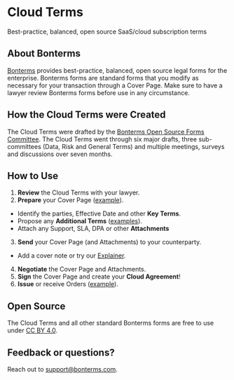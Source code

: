 # Cloud Terms
Best-practice, balanced, open source SaaS/cloud subscription terms

## About Bonterms
[Bonterms](https://bonterms.com/) provides best-practice, balanced, open source legal forms for the enterprise. Bonterms forms are standard forms that you modify as necessary for your transaction through a Cover Page. Make sure to have a lawyer review Bonterms forms before use in any circumstance.

## How the Cloud Terms were Created
The Cloud Terms were drafted by the [Bonterms Open Source Forms Committee](https://bonterms.com/committee/). The Cloud Terms went through six major drafts, three sub-committees (Data, Risk and General Terms) and multiple meetings, surveys and discussions over seven months.

## How to Use
1. **Review** the Cloud Terms with your lawyer.
2. **Prepare** your Cover Page ([example](https://bonterms.com/#download-cloud-terms)).
- Identify the parties, Effective Date and other **Key Terms**.
- Propose any **Additional Terms** ([examples](https://bonterms.com/#download-cloud-terms)).
- Attach any Support, SLA, DPA or other **Attachments**
3. **Send** your Cover Page (and Attachments) to your counterparty.
- Add a cover note or try our [Explainer](https://bonterms.com/#download-cloud-terms).
4. **Negotiate** the Cover Page and Attachments.
5. **Sign** the Cover Page and create your **Cloud Agreement**!
6. **Issue** or receive Orders ([example](https://bonterms.com/#download-cloud-terms)).

## Open Source
The Cloud Terms and all other standard Bonterms forms are free to use under [CC BY 4.0](https://creativecommons.org/licenses/by/4.0/legalcode).

## Feedback or questions?
Reach out to support@bonterms.com.
